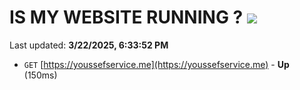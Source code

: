 # IS MY WEBSITE RUNNING ? [![](https://img.shields.io/static/v1?label=Sponsor&message=%E2%9D%A4&logo=GitHub&color=%23fe8e86)](https://github.com/sponsors/Youssef-Lehmam)

Last updated: **3/22/2025, 6:33:52 PM**

- `GET` [https://youssefservice.me](https://youssefservice.me) - **Up** (150ms)
